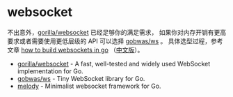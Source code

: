 # websocket

不出意外，[gorilla/websocket](https://github.com/gorilla/websocket) 已经足够你的满足需求，
如果你对内存开销有更高要求或者需要使用更低层级的 API 可以选择 [gobwas/ws](https://github.com/gobwas/ws) 。
具体选型过程，参考文章 [how to build websockets in go](https://yalantis.com/blog/how-to-build-websockets-in-go/)
（[中文版](https://tonybai.com/2019/09/28/how-to-build-websockets-in-go/)）。

- [gorilla/websocket](https://github.com/gorilla/websocket) - A fast, well-tested and widely used WebSocket implementation for Go.
- [gobwas/ws](https://github.com/gobwas/ws) - Tiny WebSocket library for Go.
- [melody](https://github.com/olahol/melody) - Minimalist websocket framework for Go.
